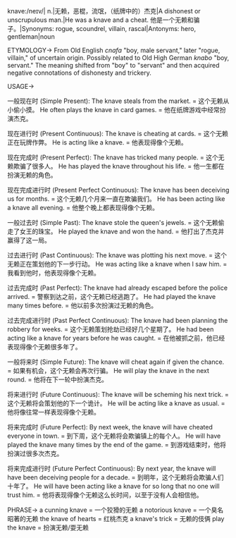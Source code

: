 knave:/neɪv/| n.|无赖，恶棍，流氓，（纸牌中的）杰克|A dishonest or unscrupulous man.|He was a knave and a cheat. 他是一个无赖和骗子。|Synonyms: rogue, scoundrel, villain, rascal|Antonyms: hero, gentleman|noun

ETYMOLOGY->
From Old English *cnafa* "boy, male servant," later "rogue, villain," of uncertain origin.  Possibly related to Old High German *knabo* "boy, servant."  The meaning shifted from "boy" to "servant" and then acquired negative connotations of dishonesty and trickery.

USAGE->

一般现在时 (Simple Present):
The knave steals from the market. = 这个无赖从小偷小摸。
He often plays the knave in card games. = 他在纸牌游戏中经常扮演杰克。

现在进行时 (Present Continuous):
The knave is cheating at cards. = 这个无赖正在玩牌作弊。
He is acting like a knave. = 他表现得像个无赖。

现在完成时 (Present Perfect):
The knave has tricked many people. = 这个无赖欺骗了很多人。
He has played the knave throughout his life. = 他一生都在扮演无赖的角色。

现在完成进行时 (Present Perfect Continuous):
The knave has been deceiving us for months. = 这个无赖几个月来一直在欺骗我们。
He has been acting like a knave all evening. = 他整个晚上都表现得像个无赖。

一般过去时 (Simple Past):
The knave stole the queen's jewels. = 这个无赖偷走了女王的珠宝。
He played the knave and won the hand. = 他打出了杰克并赢得了这一局。

过去进行时 (Past Continuous):
The knave was plotting his next move. = 这个无赖正在策划他的下一步行动。
He was acting like a knave when I saw him. = 我看到他时，他表现得像个无赖。

过去完成时 (Past Perfect):
The knave had already escaped before the police arrived. = 警察到达之前，这个无赖已经逃跑了。
He had played the knave many times before. = 他以前多次扮演过无赖的角色。

过去完成进行时 (Past Perfect Continuous):
The knave had been planning the robbery for weeks. = 这个无赖策划抢劫已经好几个星期了。
He had been acting like a knave for years before he was caught. = 在他被抓之前，他已经表现得像个无赖很多年了。

一般将来时 (Simple Future):
The knave will cheat again if given the chance. = 如果有机会，这个无赖会再次行骗。
He will play the knave in the next round. = 他将在下一轮中扮演杰克。

将来进行时 (Future Continuous):
The knave will be scheming his next trick. = 这个无赖将会策划他的下一个诡计。
He will be acting like a knave as usual. = 他将像往常一样表现得像个无赖。

将来完成时 (Future Perfect):
By next week, the knave will have cheated everyone in town. = 到下周，这个无赖将会欺骗镇上的每个人。
He will have played the knave many times by the end of the game. = 到游戏结束时，他将扮演过很多次杰克。

将来完成进行时 (Future Perfect Continuous):
By next year, the knave will have been deceiving people for a decade. = 到明年，这个无赖将会欺骗人们十年了。
He will have been acting like a knave for so long that no one will trust him. = 他将表现得像个无赖这么长时间，以至于没有人会相信他。


PHRASE->
a cunning knave = 一个狡猾的无赖
a notorious knave = 一个臭名昭著的无赖
the knave of hearts = 红桃杰克
a knave's trick = 无赖的伎俩
play the knave =  扮演无赖/耍无赖